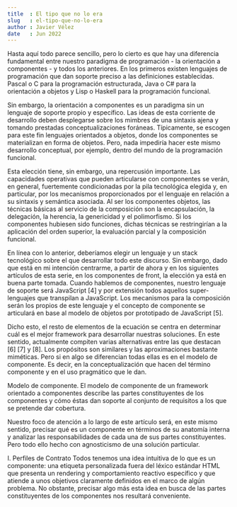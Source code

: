 ```yaml
---
title  : El tipo que no lo era
slug   : el-tipo-que-no-lo-era
author : Javier Vélez
date   : Jun 2022
---
```


Hasta aquí todo parece sencillo, pero lo cierto es que hay una diferencia fundamental entre nuestro paradigma de programación - la orientación a componentes - y todos los anteriores. En los primeros existen lenguajes de programación que dan soporte preciso a las definiciones establecidas. Pascal o C para la programación estructurada, Java o C# para la orientación a objetos y Lisp o Haskell para la programación funcional.

Sin embargo, la orientación a componentes es un paradigma sin un lenguaje de soporte propio y específico. Las ideas de esta corriente de desarrollo deben desplegarse sobre los mimbres de una sintaxis ajena y tomando prestadas conceptualizaciones foráneas. Típicamente, se escogen para este fin lenguajes orientados a objetos, donde los componentes se materializan en forma de objetos. Pero, nada impediría hacer este mismo desarrollo conceptual, por ejemplo, dentro del mundo de la programación funcional.

Esta elección tiene, sin embargo, una repercusión importante. Las capacidades operativas que pueden articularse con componentes se verán, en general, fuertemente condicionadas por la pila tecnológica elegida y, en particular, por los mecanismos proporcionados por el lenguaje en relación a su sintaxis y semántica asociada. Al ser los componentes objetos, las técnicas básicas al servicio de la composición son la encapsulación, la delegación, la herencia, la genericidad y el polimorfismo. Si los componentes hubiesen sido funciones, dichas técnicas se restringirían a la aplicación del orden superior, la evaluación parcial y la composición funcional.

En línea con lo anterior, deberíamos elegir un lenguaje y un stack tecnológico sobre el que desarrollar todo este discurso. Sin embargo, dado que está en mi intención centrarme, a partir de ahora y en los siguientes artículos de esta serie, en los componentes de front, la elección ya está en buena parte tomada. Cuando hablemos de componentes, nuestro lenguaje de soporte será JavaScript [4] y por extensión todos aquellos super-lenguajes que transpilan a JavaScript. Los mecanismos para la composición serán los propios de este lenguaje y el concepto de componente se articulará en base al modelo de objetos por prototipado de JavaScript [5].

Dicho esto, el resto de elementos de la ecuación se centra en determinar cuál es el mejor framework para desarrollar nuestras soluciones. En este sentido, actualmente compiten varias alternativas entre las que destacan [6] [7] y [8]. Los propósitos son similares y las aproximaciones bastante miméticas. Pero si en algo se diferencian todas ellas es en el modelo de componente. Es decir, en la conceptualización que hacen del término componente y en el uso pragmático que le dan.

Modelo de componente. El modelo de componente de un framework orientado a componentes describe las partes constituyentes de los componentes y cómo éstas dan soporte al conjunto de requisitos a los que se pretende dar cobertura.

Nuestro foco de atención a lo largo de este artículo será, en este mismo sentido, precisar qué es un componente en términos de su anatomía interna y analizar las responsabilidades de cada una de sus partes constituyentes. Pero todo ello hecho con agnosticismo de una solución particular.

I. Perfiles de Contrato
Todos tenemos una idea intuitiva de lo que es un componente: una etiqueta personalizada fuera del léxico estándar HTML que presenta un rendering y comportamiento reactivo específico y que atiende a unos objetivos claramente definidos en el marco de algún problema. No obstante, precisar algo más esta idea en busca de las partes constituyentes de los componentes nos resultará conveniente.